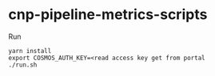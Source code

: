 # cnp-pipeline-metrics-scripts

Run 
```
yarn install
export COSMOS_AUTH_KEY=<read access key get from portal
./run.sh
```
